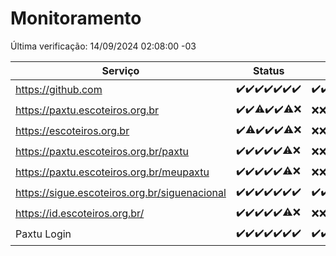 # Monitoramento

Última verificação: 14/09/2024 02:08:00 -03

|Serviço|Status|Últimas 24h|
|---|---|---|
|https://github.com|<span title="2024-09-07: OK=23">✔️</span><span title="2024-09-08: OK=23">✔️</span><span title="2024-09-09: OK=23">✔️</span><span title="2024-09-10: OK=23">✔️</span><span title="2024-09-11: OK=23">✔️</span><span title="2024-09-12: OK=23">✔️</span><span title="2024-09-13: OK=4">✔️</span>|<span title="13/09/2024 02:08:00 -03 : 200">✔️</span><span title="13/09/2024 03:11:00 -03 : 200">✔️</span><span title="13/09/2024 04:08:00 -03 : 200">✔️</span><span title="13/09/2024 05:10:00 -03 : 200">✔️</span><span title="13/09/2024 06:08:00 -03 : 200">✔️</span><span title="13/09/2024 07:08:00 -03 : 200">✔️</span><span title="13/09/2024 08:07:00 -03 : 200">✔️</span><span title="13/09/2024 09:13:00 -03 : 200">✔️</span><span title="13/09/2024 10:14:00 -03 : 200">✔️</span><span title="13/09/2024 11:07:00 -03 : 200">✔️</span><span title="13/09/2024 12:07:00 -03 : 200">✔️</span><span title="13/09/2024 13:08:00 -03 : 200">✔️</span><span title="13/09/2024 14:07:00 -03 : 200">✔️</span><span title="13/09/2024 15:10:00 -03 : 200">✔️</span><span title="13/09/2024 16:05:00 -03 : 200">✔️</span><span title="13/09/2024 17:08:00 -03 : 200">✔️</span><span title="13/09/2024 18:06:00 -03 : 200">✔️</span><span title="13/09/2024 19:07:00 -03 : 200">✔️</span><span title="13/09/2024 20:07:00 -03 : 200">✔️</span><span title="13/09/2024 21:37:00 -03 : 200">✔️</span><span title="13/09/2024 23:04:00 -03 : 200">✔️</span><span title="14/09/2024 00:09:00 -03 : 200">✔️</span><span title="14/09/2024 01:09:00 -03 : 200">✔️</span><span title="14/09/2024 02:08:00 -03 : 200">✔️</span>|
|https://paxtu.escoteiros.org.br|<span title="2024-09-07: OK=23">✔️</span><span title="2024-09-08: OK=23">✔️</span><span title="2024-09-09: OK=21, Falhas=2">⚠️</span><span title="2024-09-10: OK=23">✔️</span><span title="2024-09-11: OK=23">✔️</span><span title="2024-09-12: OK=19, Falhas=4">⚠️</span><span title="2024-09-13: Falhas=4">❌</span>|<span title="13/09/2024 02:08:00 -03 : 403">❌</span><span title="13/09/2024 03:11:00 -03 : 403">❌</span><span title="13/09/2024 04:08:00 -03 : 403">❌</span><span title="13/09/2024 05:10:00 -03 : 403">❌</span><span title="13/09/2024 06:08:00 -03 : 403">❌</span><span title="13/09/2024 07:08:00 -03 : 403">❌</span><span title="13/09/2024 08:07:00 -03 : 403">❌</span><span title="13/09/2024 09:13:00 -03 : 403">❌</span><span title="13/09/2024 10:14:00 -03 : 403">❌</span><span title="13/09/2024 11:07:00 -03 : 403">❌</span><span title="13/09/2024 12:07:00 -03 : 403">❌</span><span title="13/09/2024 13:08:00 -03 : 403">❌</span><span title="13/09/2024 14:07:00 -03 : 403">❌</span><span title="13/09/2024 15:10:00 -03 : 403">❌</span><span title="13/09/2024 16:05:00 -03 : 403">❌</span><span title="13/09/2024 17:08:00 -03 : 403">❌</span><span title="13/09/2024 18:06:00 -03 : 403">❌</span><span title="13/09/2024 19:07:00 -03 : 403">❌</span><span title="13/09/2024 20:07:00 -03 : 403">❌</span><span title="13/09/2024 21:37:00 -03 : 403">❌</span><span title="13/09/2024 23:04:00 -03 : 403">❌</span><span title="14/09/2024 00:09:00 -03 : 403">❌</span><span title="14/09/2024 01:09:00 -03 : 403">❌</span><span title="14/09/2024 02:08:00 -03 : 403">❌</span>|
|https://escoteiros.org.br|<span title="2024-09-07: OK=23">✔️</span><span title="2024-09-08: OK=22, Falhas=1">⚠️</span><span title="2024-09-09: OK=23">✔️</span><span title="2024-09-10: OK=23">✔️</span><span title="2024-09-11: OK=23">✔️</span><span title="2024-09-12: OK=19, Falhas=4">⚠️</span><span title="2024-09-13: Falhas=4">❌</span>|<span title="13/09/2024 02:08:00 -03 : 403">❌</span><span title="13/09/2024 03:11:00 -03 : 403">❌</span><span title="13/09/2024 04:08:00 -03 : 403">❌</span><span title="13/09/2024 05:10:00 -03 : 403">❌</span><span title="13/09/2024 06:08:00 -03 : 403">❌</span><span title="13/09/2024 07:08:00 -03 : 403">❌</span><span title="13/09/2024 08:07:00 -03 : 403">❌</span><span title="13/09/2024 09:13:00 -03 : 403">❌</span><span title="13/09/2024 10:14:00 -03 : 403">❌</span><span title="13/09/2024 11:07:00 -03 : 403">❌</span><span title="13/09/2024 12:07:00 -03 : 403">❌</span><span title="13/09/2024 13:08:00 -03 : 403">❌</span><span title="13/09/2024 14:07:00 -03 : 403">❌</span><span title="13/09/2024 15:10:00 -03 : 403">❌</span><span title="13/09/2024 16:05:00 -03 : 403">❌</span><span title="13/09/2024 17:08:00 -03 : 403">❌</span><span title="13/09/2024 18:06:00 -03 : 403">❌</span><span title="13/09/2024 19:07:00 -03 : 403">❌</span><span title="13/09/2024 20:07:00 -03 : 403">❌</span><span title="13/09/2024 21:37:00 -03 : 403">❌</span><span title="13/09/2024 23:04:00 -03 : 403">❌</span><span title="14/09/2024 00:09:00 -03 : 403">❌</span><span title="14/09/2024 01:09:00 -03 : 403">❌</span><span title="14/09/2024 02:08:00 -03 : 403">❌</span>|
|https://paxtu.escoteiros.org.br/paxtu|<span title="2024-09-07: OK=23">✔️</span><span title="2024-09-08: OK=23">✔️</span><span title="2024-09-09: OK=23">✔️</span><span title="2024-09-10: OK=23">✔️</span><span title="2024-09-11: OK=23">✔️</span><span title="2024-09-12: OK=19, Falhas=4">⚠️</span><span title="2024-09-13: Falhas=4">❌</span>|<span title="13/09/2024 02:08:00 -03 : 403">❌</span><span title="13/09/2024 03:11:00 -03 : 403">❌</span><span title="13/09/2024 04:08:00 -03 : 403">❌</span><span title="13/09/2024 05:10:00 -03 : 403">❌</span><span title="13/09/2024 06:08:00 -03 : 403">❌</span><span title="13/09/2024 07:08:00 -03 : 403">❌</span><span title="13/09/2024 08:07:00 -03 : 403">❌</span><span title="13/09/2024 09:13:00 -03 : 403">❌</span><span title="13/09/2024 10:14:00 -03 : 403">❌</span><span title="13/09/2024 11:07:00 -03 : 403">❌</span><span title="13/09/2024 12:07:00 -03 : 403">❌</span><span title="13/09/2024 13:08:00 -03 : 403">❌</span><span title="13/09/2024 14:07:00 -03 : 403">❌</span><span title="13/09/2024 15:10:00 -03 : 403">❌</span><span title="13/09/2024 16:05:00 -03 : 403">❌</span><span title="13/09/2024 17:08:00 -03 : 403">❌</span><span title="13/09/2024 18:06:00 -03 : 403">❌</span><span title="13/09/2024 19:07:00 -03 : 403">❌</span><span title="13/09/2024 20:07:00 -03 : 403">❌</span><span title="13/09/2024 21:37:00 -03 : 403">❌</span><span title="13/09/2024 23:04:00 -03 : 403">❌</span><span title="14/09/2024 00:09:00 -03 : 403">❌</span><span title="14/09/2024 01:09:00 -03 : 403">❌</span><span title="14/09/2024 02:08:00 -03 : 403">❌</span>|
|https://paxtu.escoteiros.org.br/meupaxtu|<span title="2024-09-07: OK=23">✔️</span><span title="2024-09-08: OK=23">✔️</span><span title="2024-09-09: OK=23">✔️</span><span title="2024-09-10: OK=23">✔️</span><span title="2024-09-11: OK=23">✔️</span><span title="2024-09-12: OK=19, Falhas=4">⚠️</span><span title="2024-09-13: Falhas=4">❌</span>|<span title="13/09/2024 02:08:00 -03 : 403">❌</span><span title="13/09/2024 03:11:00 -03 : 403">❌</span><span title="13/09/2024 04:08:00 -03 : 403">❌</span><span title="13/09/2024 05:10:00 -03 : 403">❌</span><span title="13/09/2024 06:08:00 -03 : 403">❌</span><span title="13/09/2024 07:08:00 -03 : 403">❌</span><span title="13/09/2024 08:07:00 -03 : 403">❌</span><span title="13/09/2024 09:13:00 -03 : 403">❌</span><span title="13/09/2024 10:14:00 -03 : 403">❌</span><span title="13/09/2024 11:07:00 -03 : 403">❌</span><span title="13/09/2024 12:07:00 -03 : 403">❌</span><span title="13/09/2024 13:08:00 -03 : 403">❌</span><span title="13/09/2024 14:07:00 -03 : 403">❌</span><span title="13/09/2024 15:10:00 -03 : 403">❌</span><span title="13/09/2024 16:05:00 -03 : 403">❌</span><span title="13/09/2024 17:08:00 -03 : 403">❌</span><span title="13/09/2024 18:06:00 -03 : 403">❌</span><span title="13/09/2024 19:07:00 -03 : 403">❌</span><span title="13/09/2024 20:07:00 -03 : 403">❌</span><span title="13/09/2024 21:37:00 -03 : 403">❌</span><span title="13/09/2024 23:04:00 -03 : 403">❌</span><span title="14/09/2024 00:09:00 -03 : 403">❌</span><span title="14/09/2024 01:09:00 -03 : 403">❌</span><span title="14/09/2024 02:08:00 -03 : 403">❌</span>|
|https://sigue.escoteiros.org.br/siguenacional|<span title="2024-09-07: OK=23">✔️</span><span title="2024-09-08: OK=23">✔️</span><span title="2024-09-09: OK=23">✔️</span><span title="2024-09-10: OK=23">✔️</span><span title="2024-09-11: OK=23">✔️</span><span title="2024-09-12: OK=23">✔️</span><span title="2024-09-13: OK=4">✔️</span>|<span title="13/09/2024 02:08:00 -03 : 200">✔️</span><span title="13/09/2024 03:11:00 -03 : 200">✔️</span><span title="13/09/2024 04:08:00 -03 : 200">✔️</span><span title="13/09/2024 05:10:00 -03 : 200">✔️</span><span title="13/09/2024 06:08:00 -03 : 200">✔️</span><span title="13/09/2024 07:08:00 -03 : 200">✔️</span><span title="13/09/2024 08:07:00 -03 : 200">✔️</span><span title="13/09/2024 09:13:00 -03 : 200">✔️</span><span title="13/09/2024 10:14:00 -03 : 200">✔️</span><span title="13/09/2024 11:07:00 -03 : 200">✔️</span><span title="13/09/2024 12:07:00 -03 : 200">✔️</span><span title="13/09/2024 13:08:00 -03 : 200">✔️</span><span title="13/09/2024 14:07:00 -03 : 200">✔️</span><span title="13/09/2024 15:10:00 -03 : 200">✔️</span><span title="13/09/2024 16:05:00 -03 : 200">✔️</span><span title="13/09/2024 17:08:00 -03 : 200">✔️</span><span title="13/09/2024 18:06:00 -03 : 200">✔️</span><span title="13/09/2024 19:07:00 -03 : 200">✔️</span><span title="13/09/2024 20:07:00 -03 : 200">✔️</span><span title="13/09/2024 21:37:00 -03 : 200">✔️</span><span title="13/09/2024 23:04:00 -03 : 200">✔️</span><span title="14/09/2024 00:09:00 -03 : 200">✔️</span><span title="14/09/2024 01:09:00 -03 : 200">✔️</span><span title="14/09/2024 02:08:00 -03 : 200">✔️</span>|
|https://id.escoteiros.org.br/|<span title="2024-09-07: OK=23">✔️</span><span title="2024-09-08: OK=23">✔️</span><span title="2024-09-09: OK=23">✔️</span><span title="2024-09-10: OK=23">✔️</span><span title="2024-09-11: OK=23">✔️</span><span title="2024-09-12: OK=19, Falhas=4">⚠️</span><span title="2024-09-13: Falhas=4">❌</span>|<span title="13/09/2024 02:08:00 -03 : 403">❌</span><span title="13/09/2024 03:11:00 -03 : 403">❌</span><span title="13/09/2024 04:08:00 -03 : 403">❌</span><span title="13/09/2024 05:10:00 -03 : 403">❌</span><span title="13/09/2024 06:08:00 -03 : 403">❌</span><span title="13/09/2024 07:08:00 -03 : 403">❌</span><span title="13/09/2024 08:07:00 -03 : 403">❌</span><span title="13/09/2024 09:13:00 -03 : 403">❌</span><span title="13/09/2024 10:14:00 -03 : 403">❌</span><span title="13/09/2024 11:07:00 -03 : 403">❌</span><span title="13/09/2024 12:07:00 -03 : 403">❌</span><span title="13/09/2024 13:08:00 -03 : 403">❌</span><span title="13/09/2024 14:07:00 -03 : 403">❌</span><span title="13/09/2024 15:10:00 -03 : 403">❌</span><span title="13/09/2024 16:05:00 -03 : 403">❌</span><span title="13/09/2024 17:08:00 -03 : 403">❌</span><span title="13/09/2024 18:06:00 -03 : 403">❌</span><span title="13/09/2024 19:07:00 -03 : 403">❌</span><span title="13/09/2024 20:07:00 -03 : 403">❌</span><span title="13/09/2024 21:37:00 -03 : 403">❌</span><span title="13/09/2024 23:04:00 -03 : 403">❌</span><span title="14/09/2024 00:09:00 -03 : 403">❌</span><span title="14/09/2024 01:09:00 -03 : 403">❌</span><span title="14/09/2024 02:08:00 -03 : 403">❌</span>|
|Paxtu Login|<span title="2024-09-07: OK=23">✔️</span><span title="2024-09-08: OK=23">✔️</span><span title="2024-09-09: OK=23">✔️</span><span title="2024-09-10: OK=23">✔️</span><span title="2024-09-11: OK=23">✔️</span><span title="2024-09-12: OK=23">✔️</span><span title="2024-09-13: OK=4">✔️</span>|<span title="13/09/2024 02:08:00 -03 : 200">✔️</span><span title="13/09/2024 03:11:00 -03 : 200">✔️</span><span title="13/09/2024 04:08:00 -03 : 200">✔️</span><span title="13/09/2024 05:10:00 -03 : 200">✔️</span><span title="13/09/2024 06:08:00 -03 : 200">✔️</span><span title="13/09/2024 07:08:00 -03 : 200">✔️</span><span title="13/09/2024 08:07:00 -03 : 200">✔️</span><span title="13/09/2024 09:13:00 -03 : 200">✔️</span><span title="13/09/2024 10:14:00 -03 : 200">✔️</span><span title="13/09/2024 11:07:00 -03 : 200">✔️</span><span title="13/09/2024 12:07:00 -03 : 200">✔️</span><span title="13/09/2024 13:08:00 -03 : 200">✔️</span><span title="13/09/2024 14:07:00 -03 : 200">✔️</span><span title="13/09/2024 15:10:00 -03 : 200">✔️</span><span title="13/09/2024 16:05:00 -03 : 200">✔️</span><span title="13/09/2024 17:08:00 -03 : 200">✔️</span><span title="13/09/2024 18:06:00 -03 : 200">✔️</span><span title="13/09/2024 19:07:00 -03 : 200">✔️</span><span title="13/09/2024 20:07:00 -03 : 200">✔️</span><span title="13/09/2024 21:37:00 -03 : 200">✔️</span><span title="13/09/2024 23:04:00 -03 : 200">✔️</span><span title="14/09/2024 00:09:00 -03 : 200">✔️</span><span title="14/09/2024 01:09:00 -03 : 200">✔️</span><span title="14/09/2024 02:08:00 -03 : 200">✔️</span>|

